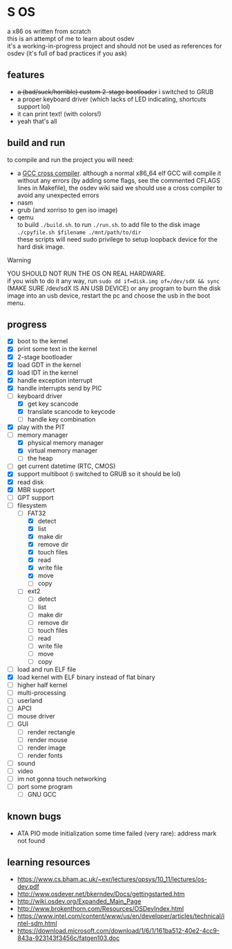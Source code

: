 # S OS
a x86 os written from scratch  
this is an attempt of me to learn about osdev  
it's a working-in-progress project and should not be used as references for osdev (it's full of bad practices if you ask)  
## features
- ~~a (bad/suck/horrible) custom 2-stage bootloader~~ i switched to GRUB
- a proper keyboard driver (which lacks of LED indicating, shortcuts support lol)
- it can print text! (with colors!)
- yeah that's all
## build and run
to compile and run the project you will need:
- a [GCC cross compiler](https://wiki.osdev.org/GCC_Cross-Compiler). although a normal x86_64 elf GCC will compile it without any errors (by adding some flags, see the commented CFLAGS lines in Makefile), the osdev wiki said we should use a cross compiler to avoid any unexpected errors
- nasm
- grub (and xorriso to gen iso image)
- qemu  
to build `./build.sh`. to run `./run.sh`. to add file to the disk image `./cpyfile.sh $filename ./mnt/path/to/dir`  
these scripts will need sudo privilege to setup loopback device for the hard disk image.
> [!WARNING]  
> YOU SHOULD NOT RUN THE OS ON REAL HARDWARE.  
> if you wish to do it any way, run `sudo dd if=disk.img of=/dev/sdX && sync` (MAKE SURE /dev/sdX IS AN USB DEVICE) or any program to burn the disk image into an usb device, restart the pc and choose the usb in the boot menu.
## progress
- [x] boot to the kernel
- [x] print some text in the kernel
- [x] 2-stage bootloader
- [x] load GDT in the kernel
- [x] load IDT in the kernel
- [x] handle exception interrupt
- [x] handle interrupts send by PIC
- [ ] keyboard driver
    + [x] get key scancode
    + [x] translate scancode to keycode
    + [ ] handle key combination
- [x] play with the PIT
- [ ] memory manager
    + [x] physical memory manager
    + [x] virtual memory manager
    + [ ] the heap
- [ ] get current datetime (RTC, CMOS)
- [x] support multiboot (i switched to GRUB so it should be lol)
- [x] read disk
- [x] MBR support
- [ ] GPT support
- [ ] filesystem
    - [ ] FAT32
        - [x] detect
        - [x] list
        - [x] make dir
        - [x] remove dir
        - [x] touch files
        - [x] read
        - [x] write file
        - [x] move
        - [ ] copy
    - [ ] ext2
        - [ ] detect
        - [ ] list
        - [ ] make dir
        - [ ] remove dir
        - [ ] touch files
        - [ ] read
        - [ ] write file
        - [ ] move
        - [ ] copy
- [ ] load and run ELF file
- [x] load kernel with ELF binary instead of flat binary
- [ ] higher half kernel
- [ ] multi-processing
- [ ] userland
- [ ] APCI
- [ ] mouse driver
- [ ] GUI
    - [ ] render rectangle
    - [ ] render mouse
    - [ ] render image
    - [ ] render fonts
- [ ] sound
- [ ] video
- [ ] im not gonna touch networking
- [ ] port some program
    + [ ] GNU GCC
## known bugs
- ATA PIO mode initialization some time failed (very rare): address mark not found
## learning resources
- https://www.cs.bham.ac.uk/~exr/lectures/opsys/10_11/lectures/os-dev.pdf
- http://www.osdever.net/bkerndev/Docs/gettingstarted.htm
- http://wiki.osdev.org/Expanded_Main_Page
- http://www.brokenthorn.com/Resources/OSDevIndex.html
- https://www.intel.com/content/www/us/en/developer/articles/technical/intel-sdm.html
- https://download.microsoft.com/download/1/6/1/161ba512-40e2-4cc9-843a-923143f3456c/fatgen103.doc
